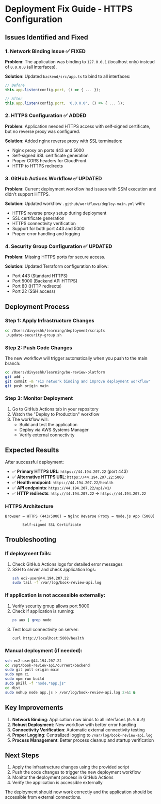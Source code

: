 # Deployment Fix Guide - HTTPS Configuration

## Issues Identified and Fixed

### 1. Network Binding Issue ✅ FIXED
**Problem**: The application was binding to `127.0.0.1` (localhost only) instead of `0.0.0.0` (all interfaces).

**Solution**: Updated `backend/src/app.ts` to bind to all interfaces:
```typescript
// Before
this.app.listen(config.port, () => { ... });

// After  
this.app.listen(config.port, '0.0.0.0', () => { ... });
```

### 2. HTTPS Configuration ✅ ADDED
**Problem**: Application needed HTTPS access with self-signed certificate, but no reverse proxy was configured.

**Solution**: Added nginx reverse proxy with SSL termination:
- Nginx proxy on ports 443 and 5000
- Self-signed SSL certificate generation
- Proper CORS headers for CloudFront
- HTTP to HTTPS redirects

### 3. GitHub Actions Workflow ✅ UPDATED
**Problem**: Current deployment workflow had issues with SSM execution and didn't support HTTPS.

**Solution**: Updated workflow `.github/workflows/deploy-main.yml` with:
- HTTPS reverse proxy setup during deployment
- SSL certificate generation
- HTTPS connectivity verification
- Support for both port 443 and 5000
- Proper error handling and logging

### 4. Security Group Configuration ✅ UPDATED
**Problem**: Missing HTTPS ports for secure access.

**Solution**: Updated Terraform configuration to allow:
- Port 443 (Standard HTTPS)
- Port 5000 (Backend API HTTPS)
- Port 80 (HTTP redirects)
- Port 22 (SSH access)

## Deployment Process

### Step 1: Apply Infrastructure Changes
```bash
cd /Users/divyeshk/learning/deployment/scripts
./update-security-group.sh
```

### Step 2: Push Code Changes
The new workflow will trigger automatically when you push to the main branch:

```bash
cd /Users/divyeshk/learning/be-review-platform
git add .
git commit -m "Fix network binding and improve deployment workflow"
git push origin main
```

### Step 3: Monitor Deployment
1. Go to GitHub Actions tab in your repository
2. Watch the "Deploy to Production" workflow
3. The workflow will:
   - Build and test the application
   - Deploy via AWS Systems Manager
   - Verify external connectivity

## Expected Results

After successful deployment:
- ✅ **Primary HTTPS URL**: `https://44.194.207.22` (port 443)
- ✅ **Alternative HTTPS URL**: `https://44.194.207.22:5000`
- ✅ **Health endpoint**: `https://44.194.207.22/health`
- ✅ **API endpoints**: `https://44.194.207.22/api/v1/`
- ✅ **HTTP redirects**: `http://44.194.207.22` → `https://44.194.207.22`

### HTTPS Architecture
```
Browser → HTTPS (443/5000) → Nginx Reverse Proxy → Node.js App (5000)
                ↑
        Self-signed SSL Certificate
```

## Troubleshooting

### If deployment fails:
1. Check GitHub Actions logs for detailed error messages
2. SSH to server and check application logs:
   ```bash
   ssh ec2-user@44.194.207.22
   sudo tail -f /var/log/book-review-api.log
   ```

### If application is not accessible externally:
1. Verify security group allows port 5000
2. Check if application is running:
   ```bash
   ps aux | grep node
   ```
3. Test local connectivity on server:
   ```bash
   curl http://localhost:5000/health
   ```

### Manual deployment (if needed):
```bash
ssh ec2-user@44.194.207.22
cd /opt/book-review-api/current/backend
sudo git pull origin main
sudo npm ci
sudo npm run build
sudo pkill -f "node.*app.js"
cd dist
sudo nohup node app.js > /var/log/book-review-api.log 2>&1 &
```

## Key Improvements

1. **Network Binding**: Application now binds to all interfaces (`0.0.0.0`)
2. **Robust Deployment**: New workflow with better error handling
3. **Connectivity Verification**: Automatic external connectivity testing
4. **Proper Logging**: Centralized logging to `/var/log/book-review-api.log`
5. **Process Management**: Better process cleanup and startup verification

## Next Steps

1. Apply the infrastructure changes using the provided script
2. Push the code changes to trigger the new deployment workflow
3. Monitor the deployment process in GitHub Actions
4. Verify the application is accessible externally

The deployment should now work correctly and the application should be accessible from external connections.
